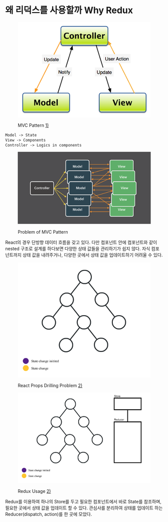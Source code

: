 # 왜 리덕스를 사용할까 Why Redux

<figure><img src="../.gitbook/assets/ocEWx (1).png" alt=""><figcaption><p>MVC Pattern <a href="https://stackoverflow.com/questions/29594105/mvc-is-it-model-to-view-or-controller-to-view">1)</a></p></figcaption></figure>

```
Model -> State
View -> Components
Controller -> Logics in components
```

<figure><img src="../.gitbook/assets/image.png" alt=""><figcaption><p>Problem of MVC Pattern</p></figcaption></figure>

React의 경우 단방향 데이터 흐름을 갖고 있다. 다만 컴포넌트 안에 컴포넌트와 같이 nested 구조로 설계를 하다보면 다양한 상태 값들을 관리하기가 쉽지 않다. 자식 컴포넌트까지 상태 값을 내려주거나, 다양한 곳에서 상태 값을 업데이트하기 어려울 수 있다.

<figure><img src="../.gitbook/assets/1_9PS1G3FYqBbChVG0R1eh7Q.gif" alt=""><figcaption><p>React Props Drilling Problem <a href="https://medium.com/dailyjs/when-do-i-know-im-ready-for-redux-f34da253c85f">2)</a></p></figcaption></figure>



<figure><img src="../.gitbook/assets/1_f3gS9znOZvX8HfCLg7T--Q.gif" alt=""><figcaption><p>Redux Usage <a href="https://medium.com/dailyjs/when-do-i-know-im-ready-for-redux-f34da253c85f">2)</a></p></figcaption></figure>

Redux를 이용하여 하나의 Store를 두고 필요한 컴포넌트에서 바로 State를 참조하며, 필요한 곳에서 상태 값을 업데이트 할 수 있다. 관심사를 분리하여 상태를 업데이트 하는 Reducer(dispatch, action)를 한 곳에 모았다.
